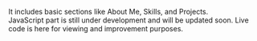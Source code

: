It includes basic sections like About Me, Skills, and Projects.  
JavaScript part is still under development and will be updated soon.
 Live code is here for viewing and improvement purposes.

